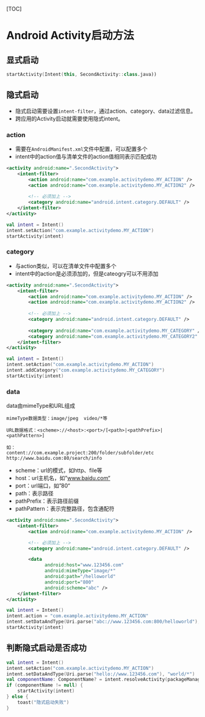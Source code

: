 [TOC]

# Android Activity启动方法

## 显式启动

```kotlin
startActivity(Intent(this, SecondActivity::class.java))
```



## 隐式启动

- 隐式启动需要设置`intent-filter`，通过action、category、data过滤信息。
- 跨应用的Activity启动就需要使用隐式intent。

### action

- 需要在`AndroidManifest.xml`文件中配置，可以配置多个
- intent中的action值与清单文件的action值相同表示匹配成功

```xml
<activity android:name=".SecondActivity">
    <intent-filter>
        <action android:name="com.example.activitydemo.MY_ACTION" />
        <action android:name="com.example.activitydemo.MY_ACTION2" />
        
        <!-- 必须加上 -->
        <category android:name="android.intent.category.DEFAULT" />
    </intent-filter>
</activity>
```

```kotlin
val intent = Intent()
intent.setAction("com.example.activitydemo.MY_ACTION")
startActivity(intent)
```



### category

- 与action类似，可以在清单文件中配置多个
- intent中的action是必须添加的，但是cateogry可以不用添加

```xml
<activity android:name=".SecondActivity">
    <intent-filter>
        <action android:name="com.example.activitydemo.MY_ACTION" />
        <action android:name="com.example.activitydemo.MY_ACTION2" />
        
        <!-- 必须加上 -->
        <category android:name="android.intent.category.DEFAULT" />
        
        <category android:name="com.example.activitydemo.MY_CATEGORY" />
        <category android:name="com.example.activitydemo.MY_CATEGORY2" />
    </intent-filter>
</activity>
```

```kotlin
val intent = Intent()
intent.setAction("com.example.activitydemo.MY_ACTION")
intent.addCategory("com.example.activitydemo.MY_CATEGORY")
startActivity(intent)
```



### data

data由mimeType和URL组成

```
mimeType数据类型：image/jpeg  video/*等

URL数据格式：<scheme>://<host>:<port>/[<path>|<pathPrefix>|<pathPattern>]

如：
content://com.example.project:200/folder/subfolder/etc
http://www.baidu.com:80/search/info
```

- scheme：url的模式，如http、file等
- host：url主机名，如”www.baidu.com“
- port：url端口，如”80“
- path：表示路径
- pathPrefix：表示路径前缀
- pathPattern：表示完整路径，包含通配符

```xml
<activity android:name=".SecondActivity">
    <intent-filter>
        <action android:name="com.example.activitydemo.MY_ACTION" />

        <!-- 必须加上 -->
        <category android:name="android.intent.category.DEFAULT" />

        <data
              android:host="www.123456.com"
              android:mimeType="image/*"
              android:path="/helloworld"
              android:port="800"
              android:scheme="abc" />
    </intent-filter>
</activity>
```

```kotlin
val intent = Intent()
intent.action = "com.example.activitydemo.MY_ACTION"
intent.setDataAndType(Uri.parse("abc://www.123456.com:800/helloworld"), "image/png")
startActivity(intent)
```



## 判断隐式启动是否成功

```kotlin
val intent = Intent()
intent.setAction("com.example.activitydemo.MY_ACTION")
intent.setDataAndType(Uri.parse("hello://www.123456.com"), "world/*")
val componentName: ComponentName? = intent.resolveActivity(packageManager)
if (componentName != null) {
    startActivity(intent)
} else {
    toast("隐式启动失败")
}
```